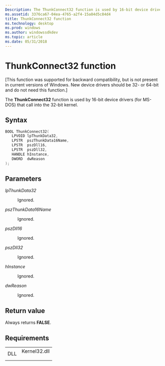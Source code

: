 ```yaml
---
Description: The ThunkConnect32 function is used by 16-bit device drivers (for MS-DOS) that call into the 32-bit kernel.
ms.assetid: 3376ca67-04ea-4765-a2f4-15a84d5c84d4
title: ThunkConnect32 function
ms.technology: desktop
ms.prod: windows
ms.author: windowssdkdev
ms.topic: article
ms.date: 05/31/2018
---
```


# ThunkConnect32 function

\[This function was supported for backward compatibility, but is not present in current versions of Windows. New device drivers should be 32- or 64-bit and do not need this function.\]

The **ThunkConnect32** function is used by 16-bit device drivers (for MS-DOS) that call into the 32-bit kernel.

## Syntax


```C++
BOOL ThunkConnect32(
   LPVOID lpThunkData32,
   LPSTR  pszThunkData16Name,
   LPSTR  pszDll16,
   LPSTR  pszDll32,
   HANDLE hInstance,
   DWORD  dwReason
);
```



## Parameters

<dl> <dt>

*lpThunkData32* 
</dt> <dd>

Ignored.

</dd> <dt>

*pszThunkData16Name* 
</dt> <dd>

Ignored.

</dd> <dt>

*pszDll16* 
</dt> <dd>

Ignored.

</dd> <dt>

*pszDll32* 
</dt> <dd>

Ignored.

</dd> <dt>

*hInstance* 
</dt> <dd>

Ignored.

</dd> <dt>

*dwReason* 
</dt> <dd>

Ignored.

</dd> </dl>

## Return value

Always returns **FALSE**.

## Requirements



|                |                                                                                         |
|----------------|-----------------------------------------------------------------------------------------|
| DLL<br/> | <dl> <dt>Kernel32.dll</dt> </dl> |



 

 




